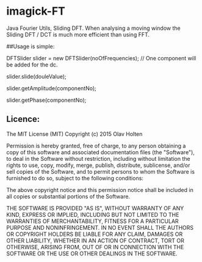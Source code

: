 # imagick-FT
Java Fourier Utils, Sliding DFT.
When analysing a moving window the Sliding DFT / DCT is much more efficient than
using FFT.

##Usage is simple:

DFTSlider slider = new DFTSlider(noOfFrequencies); // One component will be added for the dc.

slider.slide(douleValue);

slider.getAmplitude(componentNo);

slider.getPhase(componentNo);


## Licence:

The MIT License (MIT)
Copyright (c) 2015 Olav Holten

Permission is hereby granted, free of charge, to any person obtaining a copy
of this software and associated documentation files (the "Software"), to deal
in the Software without restriction, including without limitation the rights
to use, copy, modify, merge, publish, distribute, sublicense, and/or sell
copies of the Software, and to permit persons to whom the Software is
furnished to do so, subject to the following conditions:

The above copyright notice and this permission notice shall be included in
all copies or substantial portions of the Software.

THE SOFTWARE IS PROVIDED "AS IS", WITHOUT WARRANTY OF ANY KIND, EXPRESS OR
IMPLIED, INCLUDING BUT NOT LIMITED TO THE WARRANTIES OF MERCHANTABILITY,
FITNESS FOR A PARTICULAR PURPOSE AND NONINFRINGEMENT. IN NO EVENT SHALL THE
AUTHORS OR COPYRIGHT HOLDERS BE LIABLE FOR ANY CLAIM, DAMAGES OR OTHER
LIABILITY, WHETHER IN AN ACTION OF CONTRACT, TORT OR OTHERWISE, ARISING FROM,
OUT OF OR IN CONNECTION WITH THE SOFTWARE OR THE USE OR OTHER DEALINGS IN
THE SOFTWARE.
